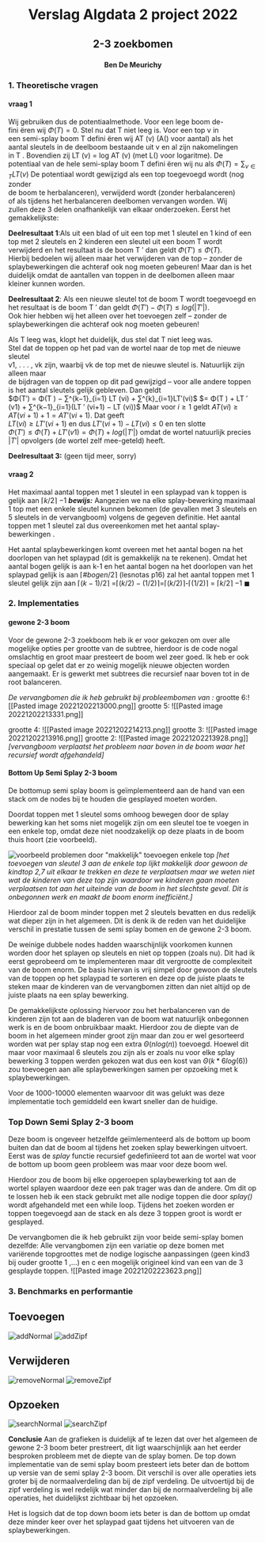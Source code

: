 # <p style= "text-align: center;"> Verslag Algdata 2 project 2022</p>
## <p style= "text-align: center;"> 2-3 zoekbomen</p>
#### <p style = "text-align: center;">Ben De Meurichy</p>
<p style="page-break-before: always"></p>

### 1. Theoretische vragen
#### vraag 1
Wij gebruiken dus de potentiaalmethode. Voor een lege boom de-  
fini ̈eren wij $Φ(T ) = 0$. Stel nu dat T niet leeg is. Voor een top v in  
een semi-splay boom T defini ̈eren wij AT (v) (A() voor aantal) als het  
aantal sleutels in de deelboom bestaande uit v en al zijn nakomelingen  
in T . Bovendien zij LT (v) = log AT (v) (met L() voor logaritme). De  
potentiaal van de hele semi-splay boom T defini ̈eren wij nu als  $Φ(T ) = \sum_{v∈T}LT (v)$ 
De potentiaal wordt gewijzigd als een top toegevoegd wordt (nog zonder  
de boom te herbalanceren), verwijderd wordt (zonder herbalanceren)  
of als tijdens het herbalanceren deelbomen vervangen worden. Wij  
zullen deze 3 delen onafhankelijk van elkaar onderzoeken. Eerst het  
gemakkelijkste:  

**Deelresultaat 1**:Als uit een blad of uit een top met 1 sleutel en 1 kind of een top met 2 sleutels en 2 kinderen een sleutel uit een  boom T wordt verwijderd en het resultaat is de boom T ′ dan geldt $Φ(T ′) ≤ Φ(T )$.  
Hierbij bedoelen wij alleen maar het verwijderen van de top – zonder de splaybewerkingen die achteraf ook nog moeten gebeuren! Maar dan is het duidelijk omdat de aantallen van toppen in de deelbomen alleen maar kleiner kunnen worden.

**Deelresultaat 2**: Als een nieuwe sleutel tot de boom T wordt toegevoegd en het resultaat is de boom T ′ dan geldt $Φ(T ′) − Φ(T ) ≤ log(|T ′|)$.  
Ook hier hebben wij het alleen over het toevoegen zelf – zonder de  splaybewerkingen die achteraf ook nog moeten gebeuren!

Als T leeg was, klopt het duidelijk, dus stel dat T niet leeg was.  
Stel dat de toppen op het pad van de wortel naar de top met de nieuwe sleutel  
v1, . . . , vk zijn, waarbij vk de top met de nieuwe sleutel is. Natuurlijk zijn alleen maar  
de bijdragen van de toppen op dit pad gewijzigd – voor alle andere toppen is het aantal sleutels gelijk gebleven. Dan geldt  
$Φ(T′) = Φ(T ) − ∑^{k−1}_{i=1} LT (vi) + ∑^{k}_{i=1}LT′(vi)$
$= Φ(T ) + LT ′ (v1) + ∑^{k−1}_{i=1}(LT ′ (vi+1) − LT (vi))$
Maar voor $i ≥ 1$ geldt $AT (vi) ≥ AT (vi+1) + 1 = AT ′ (vi+1)$. Dat geeft  
$LT (vi) ≥ LT ′ (vi+1)$ en dus $LT ′ (vi+1) − LT (vi) ≤ 0$ en ten slotte  
$Φ(T ′) ≤ Φ(T ) + LT ′ (v1) = Φ(T ) + log(|T ′|)$
omdat de wortel natuurlijk precies $|T ′|$ opvolgers (de wortel zelf mee-geteld) heeft.

**Deelresultaat 3:** 
(geen tijd meer, sorry)
#### vraag 2
Het maximaal aantal toppen met 1 sleutel in een splaypad van k toppen is gelijk aan $\lceil$$k/2$$\rceil$ $-1$
__*bewijs:*__
Aangezien we na elke splay-bewerking maximaal 1 top met een enkele sleutel kunnen bekomen (de gevallen met 3 sleutels en 5 sleutels in de vervangboom) volgens de gegeven definitie.
Het aantal toppen met 1 sleutel zal dus overeenkomen met het aantal splay-bewerkingen .

Het aantal splaybewerkingen komt overeen met het aantal bogen na het doorlopen van het splaypad (dit is gemakkelijk na te rekenen). 
Omdat het aantal bogen gelijk is aan k-1 en het aantal bogen na het doorlopen van het splaypad gelijk is aan $\lceil$$\#bogen/2$$\rceil$ (lesnotas p16) zal het aantal toppen met 1 sleutel gelijk zijn aan 
$\lceil$$(k-1)/2$$\rceil$ =$\lceil$$(k/2)-(1/2)$$\rceil$=$\lceil$$(k/2)$$\rceil$-$\lceil$$(1/2)$$\rceil$ = $\lceil$$k/2$$\rceil$ $-1$ $\blacksquare$
<P style="page-break-before: always"></p>

### 2.  Implementaties

#### gewone 2-3 boom

Voor de gewone 2-3 zoekboom heb ik er voor gekozen om over alle mogelijke opties per grootte van de subtree, hierdoor is de code nogal omslachtig en groot maar presteert de boom wel zeer goed.
Ik heb er ook speciaal op gelet dat er zo weinig mogelijk nieuwe objecten worden aangemaakt.
Er is gewerkt met subtrees die recursief naar boven tot in de root balanceren.

*De vervangbomen die ik heb gebruikt bij probleembomen van :*
grootte 6:![[Pasted image 20221202213000.png]]
grootte 5:
![[Pasted image 20221202213331.png]] 
<P style="page-break-before: always"></p>

grootte 4:
![[Pasted image 20221202214213.png]]
grootte 3:
![[Pasted image 20221202213916.png]]
grootte 2:
![[Pasted image 20221202213928.png]]
*[vervangboom verplaatst het probleem naar boven in de boom waar het recursief wordt afgehandeld]*
<P style="page-break-before: always"></p>

#### Bottom Up Semi Splay 2-3 boom
De bottomup semi splay boom is geïmplementeerd aan de hand van een stack om de nodes bij te houden die gesplayed moeten worden.

Doordat toppen met 1 sleutel soms omhoog bewegen door de splay bewerking kan het soms niet mogelijk zijn om een sleutel toe te voegen in een enkele top, omdat deze niet noodzakelijk op deze plaats in de boom thuis hoort (zie voorbeeld).

![voorbeeld problemen door "makkelijk" toevoegen enkele top](probleemToevoegen.png "voorbeeld")
*[het toevoegen van sleutel 3 aan de enkele top lijkt makkelijk door gewoon de kindtop 2,7 uit elkaar te trekken en deze te verplaatsen maar we weten niet wat de kinderen van deze top zijn waardoor we kinderen gaan moeten verplaatsen tot aan het uiteinde van de boom in het slechtste geval. Dit is onbegonnen werk en maakt de boom enorm inefficiënt.]*

Hierdoor zal de boom minder toppen met 2 sleutels bevatten en dus redelijk wat dieper zijn in het algemeen.
Dit is denk ik de reden van het duidelijke verschil in prestatie tussen de semi splay bomen en de gewone 2-3 boom.

De weinige dubbele nodes hadden waarschijnlijk voorkomen kunnen worden door het splayen op sleutels en niet op toppen (zoals nu). Dit had ik eerst geprobeerd om te implementeren maar dit vergrootte de complexiteit van de boom enorm.
De basis hiervan is vrij simpel door gewoon de sleutels van de toppen op het splaypad te sorteren en deze op de juiste plaats te steken maar de kinderen van de vervangbomen zitten dan niet altijd op de juiste plaats na een splay bewerking.

De gemakkelijkste oplossing hiervoor zou het herbalanceren van de kinderen zijn tot aan de bladeren van de boom wat natuurlijk onbegonnen werk is en de boom onbruikbaar maakt. 
Hierdoor zou de diepte van de boom in het algemeen minder groot zijn maar dan zou er wel gesorteerd worden wat per splay stap nog een extra $\Theta (nlog(n))$ toevoegd.
Hoewel dit maar voor maximaal 6 sleutels zou zijn als er zoals nu voor elke splay bewerking 3 toppen werden gekozen wat dus een kost van $\Theta(k*6log(6))$ zou toevoegen aan alle splaybewerkingen samen per opzoeking met k splaybewerkingen. 

Voor de 1000-10000 elementen waarvoor dit was gelukt was deze implementatie toch gemiddeld een kwart sneller dan de huidige.

### Top Down Semi Splay 2-3 boom

Deze boom is ongeveer hetzelfde geïmlementeerd als de bottom up boom buiten dan dat de boom al tijdens het zoeken splay bewerkingen uitvoert.
Eerst was de *splay* functie recursief gedefinïeerd tot aan de wortel wat voor de bottom up boom geen probleem was maar voor deze boom wel.

Hierdoor zou de boom bij elke opgeroepen splaybewerking tot aan de wortel splayen waardoor deze een pak trager was dan de andere.
Om dit op te lossen heb ik een stack gebruikt met alle nodige toppen die door *splay()* wordt afgehandeld met een while loop. 
Tijdens het zoeken worden er toppen toegevoegd aan de stack en als deze 3 toppen groot is wordt er gesplayed.

De vervangbomen die ik heb gebruikt zijn voor beide semi-splay bomen dezelfde:
Alle vervangbomen zijn een variatie op deze bomen met variërende topgroottes met de nodige logische aanpassingen (geen kind3 bij ouder grootte 1 ,...) en c een mogelijk origineel kind van een van de 3 gesplayde toppen.
![[Pasted image 20221202223623.png]]
<P style="page-break-before: always"></p>

### 3. Benchmarks en performantie
**Toevoegen**
---
![addNormal](addNormal.png "addNormal")
![addZipf](addZipf.png "addZipf")
<P style="page-break-before: always"></p>

**Verwijderen**
---
![removeNormal](removeNormal.png "removeNormal;")
![removeZipf](removeZipf.png "removeZipf")
<P style="page-break-before: always"></p>

**Opzoeken**
---
![searchNormal](searchNormal.png "searchNormal")
![searchZipf](searchZipf.png "searchZipf") 

**Conclusie**
Aan de grafieken is duidelijk af te lezen dat over het algemeen de gewone 2-3 boom beter prestreert, dit ligt waarschijnlijk aan het eerder besproken probleem met de diepte van de splay bomen.
De top down implementatie van de semi splay boom presteert iets beter dan de bottom up versie van de semi splay 2-3 boom. 
Dit verschil is over alle operaties iets groter bij de normaalverdeling dan bij de zipf verdeling.
De uitvoertijd bij de zipf verdeling is wel redelijk wat minder dan bij de normaalverdeling bij alle operaties, het duidelijkst zichtbaar bij het opzoeken.

Het is logsich dat de top down boom iets beter is dan de bottom up omdat deze minder keer over het splaypad gaat tijdens het uitvoeren van de splaybewerkingen.
